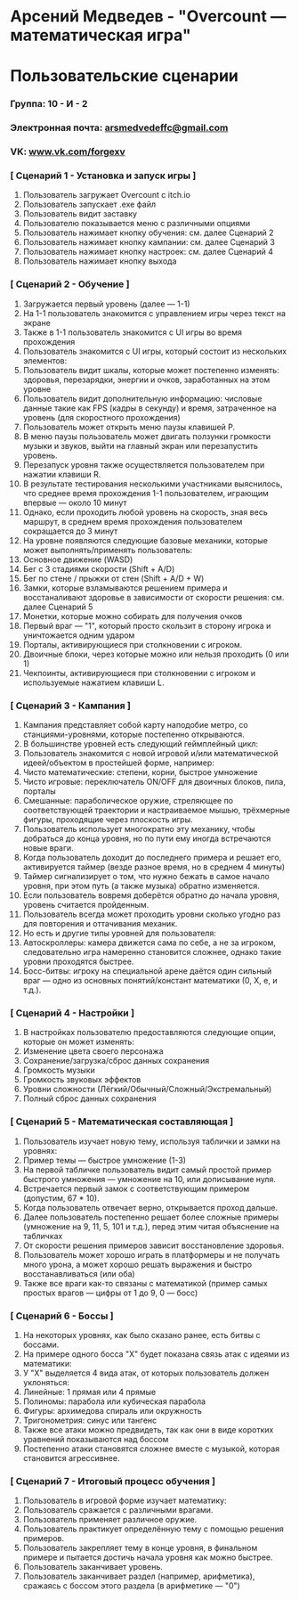 # Арсений Медведев - "Overcount — математическая игра"
# Пользовательские сценарии

### Группа: 10 - И - 2
### Электронная почта: arsmedvedeffc@gmail.com
### VK: www.vk.com/forgexv


### [ Сценарий 1 - Установка и запуск игры ]

1. Пользователь загружает Overcount с itch.io
2. Пользователь запускает .exe файл
3. Пользователь видит заставку
4. Пользователю показывается меню с различными опциями
5. Пользователь нажимает кнопку обучения: см. далее Сценарий 2
6. Пользователь нажимает кнопку кампании: см. далее Сценарий 3
7. Пользователь нажимает кнопку настроек: см. далее Сценарий 4
8. Пользователь нажимает кнопку выхода

### [ Сценарий 2 - Обучение ]

1. Загружается первый уровень (далее — 1-1)
2. На 1-1 пользователь знакомится с управлением игры через текст на экране
3. Также в 1-1 пользователь знакомится с UI игры во время прохождения
4. Пользователь знакомится с UI игры, который состоит из нескольких элементов:
5. Пользователь видит шкалы, которые может постепенно изменять: здоровья, перезарядки, энергии и очков, заработанных на этом уровне
6. Пользователь видит дополнительную информацию: числовые данные такие как FPS (кадры в секунду) и время, затраченное на уровень (для скоростного прохождения)
7. Пользователь может открыть меню паузы клавишей P.
8. В меню паузы пользователь может двигать ползунки громкости музыки и звуков, выйти на главный экран или перезапустить уровень.
9. Перезапуск уровня также осуществляется пользователем при нажатии клавиши R.
10. В результате тестирования несколькими участниками выяснилось, что среднее время прохождения 1-1 пользователем, играющим впервые — около 10 минут
11. Однако, если проходить любой уровень на скорость, зная весь маршрут, в среднем время прохождения пользователем сокращается до 3 минут
12. На уровне появляются следующие базовые механики, которые может выполнять/применять пользователь:
13. Основное движение (WASD)
14. Бег с 3 стадиями скорости (Shift + A/D)
15. Бег по стене / прыжки от стен (Shift + A/D + W)
16. Замки, которые взламываются решением примера и восстаналивают здоровье в зависимости от скорости решения: см. далее Сценарий 5
17. Монетки, которые можно собирать для получения очков
18. Первый враг — "1", который просто скользит в сторону игрока и уничтожается одним ударом
19. Порталы, активирующиеся при столкновении с игроком.
20. Двоичные блоки, через которые можно или нельзя проходить (0 или 1)
21. Чекпоинты, активирующиеся при столкновении с игроком и используемые нажатием клавиши L.

### [ Сценарий 3 - Кампания ]

1. Кампания представляет собой карту наподобие метро, со станциями-уровнями, которые постепенно открываются.
2. В большинстве уровней есть следующий геймплейный цикл:
3. Пользователь знакомится с новой игровой и/или математической идеей/объектом в простейшей форме, например:
4. Чисто математические: степени, корни, быстрое умножение
5. Чисто игровые: переключатель ON/OFF для двоичных блоков, пила, порталы
6. Смешанные: параболическое оружие, стреляющее по соответствующей траектории и настраиваемое мышью, трёхмерные фигуры, проходящие через плоскость игры.
7. Пользователь использует многократно эту механику, чтобы добраться до конца уровня, но по пути ему иногда встречаются новые враги.
8. Когда пользователь доходит до последнего примера и решает его, активируется таймер (везде разное время, но в среднем 4 минуты)
9. Таймер сигнализирует о том, что нужно бежать в самое начало уровня, при этом путь (а также музыка) обратно изменяется.
10. Если пользователь вовремя доберётся обратно до начала уровня, уровень считается пройденным.
11. Пользователь всегда может проходить уровни сколько угодно раз для повторения и оттачивания механик.
12. Но есть и другие типы уровней для пользователя:
13. Автоскроллеры: камера движется сама по себе, а не за игроком, следовательно игра намеренно становится сложнее, однако такие уровни проходятся быстрее.
14. Босс-битвы: игроку на специальной арене даётся один сильный враг — одно из основных понятий/констант математики (0, X, e, и т.д.).

### [ Сценарий 4 - Настройки ]

1. В настройках пользователю предоставляются следующие опции, которые он может изменять:
2. Изменение цвета своего персонажа
3. Сохранение/загрузка/сброс данных сохранения
4. Громкость музыки
5. Громкость звуковых эффектов
6. Уровни сложности (Лёгкий/Обычный/Сложный/Экстремальный)
7. Полный сброс данных сохранения

### [ Сценарий 5 - Математическая составляющая ]

1. Пользователь изучает новую тему, используя таблички и замки на уровнях:
2. Пример темы — быстрое умножение (1-3)
3. На первой табличке пользователь видит самый простой пример быстрого умножения — умножение на 10, или дописывание нуля.
4. Встречается первый замок с соответствующим примером (допустим, 67 * 10).
5. Когда пользователь отвечает верно, открывается проход дальше.
6. Далее пользователь постепенно решает более сложные примеры (умножение на 9, 11, 5, 101 и т.д.), перед этим читая объяснение на табличках
7. От скорости решения примеров зависит восстановление здоровья.
8. Пользователь может хорошо играть в платформеры и не получать много урона, а может хорошо решать выражения и быстро восстанавливаться (или оба)
9. Также все враги как-то связаны с математикой (пример самых простых врагов — цифры от 1 до 9, 0 — босс)

### [ Сценарий 6 - Боссы ]

1. На некоторых уровнях, как было сказано ранее, есть битвы с боссами.
2. На примере одного босса "Х" будет показана связь атак с идеями из математики:
3. У "Х" выделяется 4 вида атак, от которых пользователь должен уклоняться:
4. Линейные: 1 прямая или 4 прямые
5. Полиномы: парабола или кубическая парабола
6. Фигуры: архимедова спираль или окружность
7. Тригонометрия: синус или тангенс
8. Также все атаки можно предвидеть, так как они в виде коротких уравнений показываются над боссом
9. Постепенно атаки становятся сложнее вместе с музыкой, которая становится агрессивнее.

### [ Сценарий 7 - Итоговый процесс обучения ]

1. Пользователь в игровой форме изучает математику:
2. Пользователь сражается с различными врагами.
3. Пользователь применяет различное оружие.
4. Пользователь практикует определённую тему с помощью решения примеров.
5. Пользователь закрепляет тему в конце уровня, в финальном примере и пытается достичь начала уровня как можно быстрее.
6. Пользователь заканчивает уровень.
7. Пользователь заканчивает раздел (например, арифметика), сражаясь с боссом этого раздела (в арифметике — "0")
